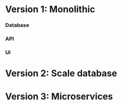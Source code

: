# Version 1: Monolithic
### Database
### API
### UI
### 

# Version 2: Scale database
# Version 3: Microservices